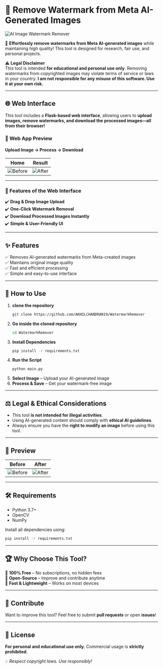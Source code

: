 
# 🚀 Remove Watermark from Meta AI-Generated Images  

![AI Image Watermark Remover](https://github.com/AKHILCHANDRAN19/FLASK-APP-WM-REMOVER-META-AI/blob/main/logo.png)  

🔹 **Effortlessly remove watermarks from Meta AI-generated images** while maintaining high quality! This tool is designed for research, fair use, and personal projects.  

⚠️ **Legal Disclaimer**  
This tool is intended **for educational and personal use only**. Removing watermarks from copyrighted images may violate terms of service or laws in your country. **I am not responsible for any misuse of this software. Use it at your own risk.**  

---

## 🌐 Web Interface  

This tool includes a **Flask-based web interface**, allowing users to **upload images, remove watermarks, and download the processed images—all from their browser!**  

### **📸 Web App Preview**  
#### **Upload Image → Process → Download**
Home | Result
:-------------------------:|:-------------------------:  
![Before](https://github.com/AKHILCHANDRAN19/FLASK-APP-WM-REMOVER-META-AI/blob/main/Ui1.jpg) | ![After](https://github.com/AKHILCHANDRAN19/FLASK-APP-WM-REMOVER-META-AI/blob/main/Ui2.jpg)  

---

### **🌟 Features of the Web Interface**  
✔️ **Drag & Drop Image Upload**  
✔️ **One-Click Watermark Removal**  
✔️ **Download Processed Images Instantly**  
✔️ **Simple & User-Friendly UI**  

---

## ✨ Features  
✅ Removes AI-generated watermarks from Meta-created images  
✅ Maintains original image quality  
✅ Fast and efficient processing  
✅ Simple and easy-to-use interface  

---

## 📌 How to Use  
1. **clone the repository**
   ```bash
   git clone https://github.com/AKHILCHANDRAN19/WatermarkRemover
   ```
2. **Go inside the cloned repository**
   ```bash
   cd WatermarkRemover
   ```
3. **Install Dependencies**  
   ```bash
   pip install -r requirements.txt
   ```  
4. **Run the Script**  
   ```bash
   python main.py
   ```  
5. **Select Image** – Upload your AI-generated image  
6. **Process & Save** – Get your watermark-free image  

---

## ⚖️ Legal & Ethical Considerations  
- This tool **is not intended for illegal activities**.  
- Using AI-generated content should comply with **ethical AI guidelines**.  
- Always ensure you have the **right to modify an image** before using this tool.  

---

## 🎨 Preview  
Before | After  
:-------------------------:|:-------------------------:  
![Before](https://github.com/AKHILCHANDRAN19/FLASK-APP-WM-REMOVER-META-AI/blob/main/before.jpg) | ![After](https://github.com/AKHILCHANDRAN19/FLASK-APP-WM-REMOVER-META-AI/blob/main/after.png)  

---

## 🛠️ Requirements  
- Python 3.7+  
- OpenCV  
- NumPy  

Install all dependencies using:  
```bash
pip install -r requirements.txt
```

---

## 🏆 Why Choose This Tool?  
🔹 **100% Free** – No subscriptions, no hidden fees  
🔹 **Open-Source** – Improve and contribute anytime  
🔹 **Fast & Lightweight** – Works on most devices  

---

## 🤝 Contribute  
Want to improve this tool? Feel free to submit **pull requests** or open **issues**!  

---

## 📜 License  
**For personal and educational use only.** Commercial usage is **strictly prohibited**.  

💡 *Respect copyright laws. Use responsibly!*  

